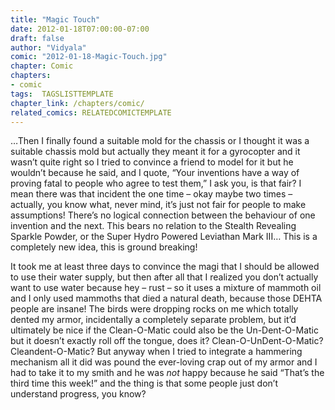 ```yaml
---
title: "Magic Touch"
date: 2012-01-18T07:00:00-07:00
draft: false
author: "Vidyala"
comic: "2012-01-18-Magic-Touch.jpg"
chapter: Comic
chapters:
- comic
tags:  TAGSLISTTEMPLATE
chapter_link: /chapters/comic/
related_comics: RELATEDCOMICTEMPLATE
---
```


…Then I finally found a suitable mold for the chassis or I thought it was a suitable chassis mold but actually they meant it for a gyrocopter and it wasn’t quite right so I tried to convince a friend to model for it but he wouldn’t because he said, and I quote, “Your inventions have a way of proving fatal to people who agree to test them,” I ask you, is that fair? I mean there was that incident the one time – okay maybe two times – actually, you know what, never mind, it’s just not fair for people to make assumptions! There’s no logical connection between the behaviour of one invention and the next. This bears no relation to the Stealth Revealing Sparkle Powder, or the Super Hydro Powered Leviathan Mark III… This is a completely new idea, this is ground breaking!


It took me at least three days to convince the magi that I should be allowed to use their water supply, but then after all that I realized you don’t actually want to use water because hey – rust – so it uses a mixture of mammoth oil and I only used mammoths that died a natural death, because those DEHTA people are insane! The birds were dropping rocks on me which totally dented my armor, incidentally a completely separate problem, but it’d ultimately be nice if the Clean-O-Matic could also be the Un-Dent-O-Matic but it doesn’t exactly roll off the tongue, does it? Clean-O-UnDent-O-Matic? Cleandent-O-Matic? But anyway when I tried to integrate a hammering mechanism all it did was pound the ever-loving crap out of my armor and I had to take it to my smith and he was *not* happy because he said “That’s the third time this week!” and the thing is that some people just don’t understand progress, you know?

